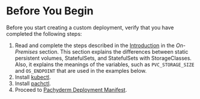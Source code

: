 # Before You Begin

Before you start creating a custom deployment, verify that you have
completed the following steps:

1. Read and complete the steps described in the [Introduction](../on_premises#introduction)
in the *On-Premises* section. This section explains the differences between
static persistent volumes, StatefulSets, and StatefulSets with StorageClasses.
Also, it explains the meanings of the variables, such as  `PVC_STORAGE_SIZE`
and `OS_ENDPOINT` that are used in the examples below.
1. Install [kubectl](https://kubernetes.io/docs/user-guide/prereqs/).
1. Install [pachctl](../../../../getting_started/local_installation#install-pachctl).
1. Proceed to [Pachyderm Deployment Manifest](./deploy_custom_pachyderm_deployment_manifest.md).
